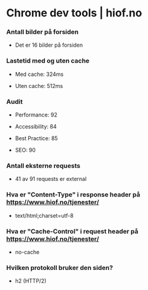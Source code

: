 # Chrome dev tools | hiof.no

### Antall bilder på forsiden

- Det er 16 bilder på forsiden

### Lastetid med og uten cache

- Med cache: 324ms

- Uten cache: 512ms

### Audit

- Performance: 92

- Accessibility: 84

- Best Practice: 85

- SEO: 90

### Antall eksterne requests

- 41 av 91 requests er external

### Hva er "Content-Type" i response header på https://www.hiof.no/tjenester/

- text/html;charset=utf-8

### Hva er "Cache-Control" i request header på https://www.hiof.no/tjenester/

- no-cache

### Hvilken protokoll bruker den siden?

- h2 (HTTP/2)
